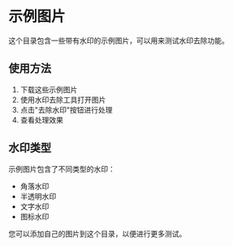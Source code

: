# 示例图片

这个目录包含一些带有水印的示例图片，可以用来测试水印去除功能。

## 使用方法

1. 下载这些示例图片
2. 使用水印去除工具打开图片
3. 点击"去除水印"按钮进行处理
4. 查看处理效果

## 水印类型

示例图片包含了不同类型的水印：

- 角落水印
- 半透明水印
- 文字水印
- 图标水印

您可以添加自己的图片到这个目录，以便进行更多测试。